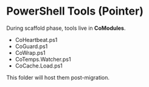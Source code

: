 ﻿# PowerShell Tools (Pointer)

During scaffold phase, tools live in **CoModules**.
- CoHeartbeat.ps1
- CoGuard.ps1
- CoWrap.ps1
- CoTemps.Watcher.ps1
- CoCache.Load.ps1

This folder will host them post-migration.
